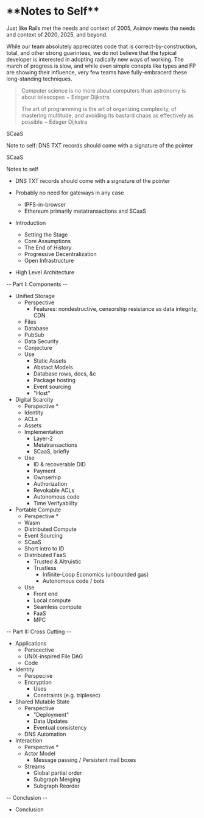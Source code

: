 # \*\*Notes to Self\*\*

Just like Rails met the needs and context of 2005, Asimov meets the needs and context of 2020, 2025, and beyond.

While our team absolutely appreciates code that is correct-by-construction, total, and other strong guarintees, we do not believe that the typical developer is interested in adopting radically new ways of working. The march of progress is slow, and while even simple conepts like types and FP are showing their influence, very few teams have fully-embracerd these long-standing techniques.

> Computer science is no more about computers than astronomy is about telescopes ~ Edsger Dijkstra
>
> The art of programming is the art of organizing complexity, of mastering multitude, and avoiding its bastard chaos as effectively as possible ~ Edsger Dijkstra

SCaaS

Note to self: DNS TXT records should come with a signature of the pointer





SCaaS

Notes to self

* DNS TXT records should come with a signature of the pointer
* Probably no need for gateways in any case
  * IPFS-in-browser
  * Ethereum primarily metatransactions and SCaaS





* Introduction
  * Setting the Stage
  * Core Assumptions
  * The End of History
  * Progressive Decentralization
  * Open Infrastructure
* High Level Architecture

-- Part I: Components --

* Unified Storage
  * Perspective
    * Features: nondestructive, censorship resistance as data integrity, CDN
  * Files
  * Database
  * PubSub
  * Data Security
  * Conjecture
  * Use
    * Static Assets
    * Abstact Models
    * Database rows, docs, &c
    * Package hosting
    * Event sourcing
    * "Host"
* Digital Scarcity
  * Perspective \*
  * Identity
  * ACLs
  * Assets
  * Implementation
    * Layer-2
    * Metatransactions
    * SCaaS, briefly
  * Use
    * ID & recoverable DID
    * Payment
    * Ownserhip
    * Authorization
    * Revokable ACLs
    * Autonomous code
    * Time Verifyablilty
* Portable Compute
  * Perspective \*
  * Wasm
  * Distributed Compute
  * Event Sourcing
  * SCaaS
  * Short intro to ID
  * Distributed FaaS
    * Trusted & Altruistic
    * Trustless
      * Infinite-Loop Economics \(unbounded gas\)
      * Autonomous code / bots
  * Use
    * Front end
    * Local compute
    * Seamless compute
    * FaaS
    * MPC

-- Part II: Cross Cutting --

* Applications
  * Perscective
  * UNIX-inspired File DAG
  * Code
* Identity
  * Perspecive
  * Encryption
    * Uses
    * Constraints \(e.g. triplesec\)
* Shared Mutable State
  * Perspective
    * "Deployment"
    * Data Updates
    * Eventual consistency
  * DNS Automation
* Interaction
  * Perspective \*
  * Actor Model
    * Message passing / Persistent mail boxes
  * Streams
    * Global partial order
    * Subgraph Merging
    * Subgraph Reorder

-- Conclusion --

* Conclusion

